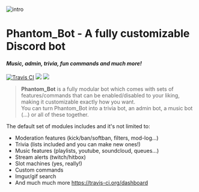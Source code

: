 ![intro](http://i.imgur.com/RgGlNpQ.jpg)
# Phantom_Bot - A fully customizable Discord bot
#### *Music, admin, trivia, fun commands and much more!* 
[![Travis CI](https://travis-ci.org/PhantomAudio/Phantom_Bot.svg?branch=master)](https://travis-ci.org/PhantomAudio/Phantom_Bot)
[<img src="https://img.shields.io/badge/discord-py-blue.svg">](https://github.com/Rapptz/discord.py) 
[<img src="https://discordapp.com/api/guilds/133049272517001216/widget.png?style=shield">](https://discord.gg/red)

> **Phantom_Bot** is a fully modular bot which comes with sets of features/commands that can be enabled/disabled to your liking, making it customizable exactly how you want.  
You can turn Phantom_Bot into a trivia bot, an admin bot, a music bot (...) or all of these together.  

The default set of modules includes and it's not limited to:
* Moderation features (kick/ban/softban, filters, mod-log...)
* Trivia (lists included and you can make new ones!)
* Music features (playlists, youtube, soundcloud, queues...)
* Stream alerts (twitch/hitbox)
* Slot machines (yes, really!)
* Custom commands
* Imgur/gif search
* And much much more
https://travis-ci.org/dashboard
